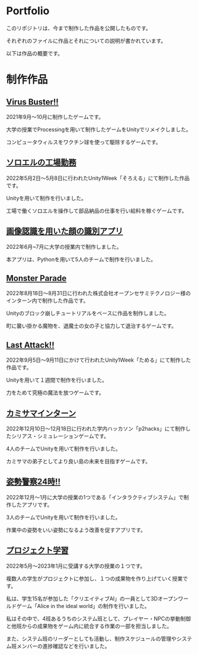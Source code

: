 # Portfolio
 このリポジトリは、今まで制作した作品を公開したものです。
 
 それぞれのファイルに作品とそれについての説明が書かれています。
 
 以下は作品の概要です。
 
 # 制作作品
 
 ## [Virus Buster!!](https://github.com/TakumiShinya/Portfolio/tree/main/Virus%20Buster(%E5%80%8B%E4%BA%BA%E5%88%B6%E4%BD%9C%E3%82%B2%E3%83%BC%E3%83%A0))
 2021年9月～10月に制作したゲームです。
 
 大学の授業でProcessingを用いて制作したゲームをUnityでリメイクしました。
 
 コンピュータウィルスをワクチン球を使って駆除するゲームです。
 
 ## [ソロエルの工場勤務](https://github.com/TakumiShinya/Portfolio/tree/main/%E3%82%BD%E3%83%AD%E3%82%A8%E3%83%AB%E3%81%AE%E5%B7%A5%E5%A0%B4%E5%8B%A4%E5%8B%99(%E5%80%8B%E4%BA%BA%E5%88%B6%E4%BD%9C%E3%82%B2%E3%83%BC%E3%83%A0))
 2022年5月2日～5月8日に行われたUnity1Week「そろえる」にて制作した作品です。
 
 Unityを用いて制作を行いました。
 
 工場で働くソロエルを操作して部品納品の仕事を行い給料を稼ぐゲームです。
 ## [画像認識を用いた顔の識別アプリ](https://github.com/TakumiShinya/Portfolio/tree/main/%E7%94%BB%E5%83%8F%E8%AA%8D%E8%AD%98%E3%82%92%E7%94%A8%E3%81%84%E3%81%9F%E9%A1%94%E3%81%AE%E8%AD%98%E5%88%A5%E3%82%B7%E3%82%B9%E3%83%86%E3%83%A0(%E3%83%81%E3%83%BC%E3%83%A0%E5%88%B6%E4%BD%9C))
 2022年6月~7月に大学の授業内で制作しました。
 
 本アプリは、Pythonを用いて5人のチームで制作を行いました。
 
 ## [Monster Parade](https://github.com/TakumiShinya/Portfolio/tree/main/Monster%20Parade)
 2022年8月18日～8月31日に行われた株式会社オープンセサミテクノロジー様のインターン内で制作した作品です。
 
 Unityのブロック崩しチュートリアルをベースに作品を制作しました。
 
 町に襲い掛かる魔物を、退魔士の女の子と協力して退治するゲームです。
 ## [Last Attack!!](https://github.com/TakumiShinya/Portfolio/tree/main/Last%20Attack!!)
2022年9月5日～9月11日にかけて行われたUnity1Week「ためる」にて制作した作品です。

Unityを用いて１週間で制作を行いました。

力をためて究極の魔法を放つゲームです。

## [カミサマインターン](https://github.com/TakumiShinya/Portfolio/tree/main/%E3%82%AB%E3%83%9F%E3%82%B5%E3%83%9E%E3%82%A4%E3%83%B3%E3%82%BF%E3%83%BC%E3%83%B3)

2022年12月10日～12月18日に行われた学内ハッカソン「p2hacks」にて制作したシリアス・シミュレーションゲームです。

4人のチームでUnityを用いて制作を行いました。

カミサマの弟子としてより良い島の未来を目指すゲームです。

## [姿勢警察24時!!](https://github.com/TakumiShinya/Portfolio/tree/main/%E5%A7%BF%E5%8B%A2%E8%AD%A6%E5%AF%9F24%E6%99%82%EF%BC%81%EF%BC%81)

2022年12月～1月に大学の授業の1つである「インタラクティブシステム」で制作したアプリです。

3人のチームでUnityを用いて制作を行いました。

作業中の姿勢をいい姿勢になるよう改善を促すアプリです。

## [プロジェクト学習](https://github.com/TakumiShinya/Portfolio/tree/main/%E3%83%97%E3%83%AD%E3%82%B8%E3%82%A7%E3%82%AF%E3%83%88%E5%AD%A6%E7%BF%92)

2022年5月～2023年1月に受講する大学の授業の１つです。

複数人の学生がプロジェクトに参加し、１つの成果物を作り上げていく授業です。

私は、学生15名が参加した「クリエイティブAI」の一員として3Dオープンワールドゲーム「Alice in the ideal world」の制作を行いました。

私はその中で、4班あるうちのシステム班として、プレイヤー・NPCの挙動制御と他班からの成果物をゲーム内に統合する作業の一部を担当しました。

また、システム班のリーダーとしても活動し、制作スケジュールの管理やシステム班メンバーの進捗確認などを行いました。

